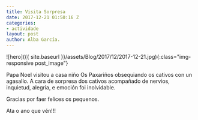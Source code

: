 ```yaml
---
title: Visita Sorpresa
date: 2017-12-21 01:50:16 Z
categories:
- actividade
layout: post
author: Alba García.
---
```


![hero]({{ site.baseurl }}/assets/Blog/2017/12/2017-12-21.jpg){:class="img-responsive post_image"}
<br>

Papa Noel visitou a casa niño Os Paxariños obsequiando os cativos con un agasallo. A cara de sorpresa dos cativos acompañado de nervios, inquietud, alegria, e emoción foi inolvidable.

Gracias por faer felices os pequenos.

Ata o ano que vén!!!